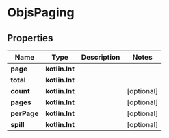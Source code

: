 
# ObjsPaging

## Properties
Name | Type | Description | Notes
------------ | ------------- | ------------- | -------------
**page** | **kotlin.Int** |  | 
**total** | **kotlin.Int** |  | 
**count** | **kotlin.Int** |  |  [optional]
**pages** | **kotlin.Int** |  |  [optional]
**perPage** | **kotlin.Int** |  |  [optional]
**spill** | **kotlin.Int** |  |  [optional]




